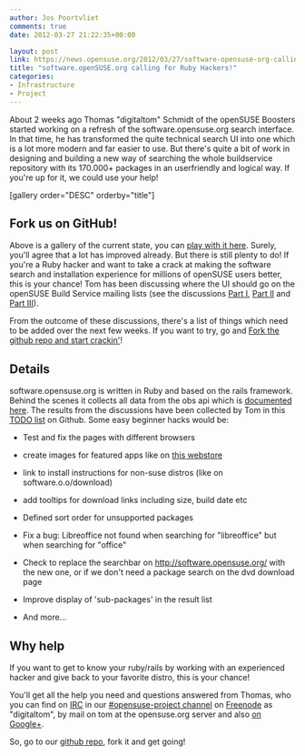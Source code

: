 ```yaml
---
author: Jos Poortvliet
comments: true
date: 2012-03-27 21:22:35+00:00

layout: post
link: https://news.opensuse.org/2012/03/27/software-opensuse-org-calling-for-ruby-hackers/
title: "software.openSUSE.org calling for Ruby Hackers!"
categories:
- Infrastructure
- Project
---
```

About 2 weeks ago Thomas "digitaltom" Schmidt of the openSUSE Boosters started working on a refresh of the software.opensuse.org search interface. In that time, he has transformed the quite technical search UI into one which is a lot more modern and far easier to use. But there's quite a bit of work in designing and building a new way of searching the whole buildservice repository with its 170.000+ packages in an userfriendly and logical way. If you're up for it, we could use your help!
<!-- more -->
[gallery order="DESC" orderby="title"]


## Fork us on GitHub!


Above is a gallery of the current state, you can [play with it here](http://software.opensuse.org/packages). Surely, you'll agree that a lot has improved already. But there is still plenty to do! If you're a Ruby hacker and want to take a crack at making the software search and installation experience for millions of openSUSE users better, this is your chance! Tom has been discussing where the UI should go on the openSUSE Build Service mailing lists (see the discussions [Part I](http://lists.opensuse.org/opensuse-buildservice/2012-03/msg00001.html), [Part II](http://lists.opensuse.org/opensuse-buildservice/2012-03/msg00053.html) and [Part III](http://lists.opensuse.org/opensuse-buildservice/2012-03/msg00193.html)). 

From the outcome of these discussions, there's a list of things which need to be added over the next few weeks. If you want to try, go and [Fork the github repo and start crackin'](https://github.com/openSUSE/software-o-o)!


## Details


software.opensuse.org is written in Ruby and based on the rails framework. Behind the scenes it collects all data from the obs api which is [documented here](https://api.opensuse.org/apidocs/). The results from the discussions have been collected by Tom in this [TODO list](https://github.com/openSUSE/software-o-o/blob/master/TODO) on Github. Some easy beginner hacks would be:



	
  * Test and fix the pages with different browsers

	
  * create images for featured apps like on [this webstore](https://chrome.google.com/webstore/category/home)

	
  * link to install instructions for non-suse distros (like on software.o.o/download)

	
  * add tooltips for download links including size, build date etc

	
  * Defined sort order for unsupported packages

	
  * Fix a bug: Libreoffice not found when searching for "libreoffice" but when searching for "office"

	
  * Check to replace the searchbar on http://software.opensuse.org/ with the new one, or if we don't need a package search on the dvd download page

	
  * Improve display of 'sub-packages' in the result list

	
  * And more...





## Why help


If you want to get to know your ruby/rails by working with an experienced hacker and give back to your favorite distro, this is your chance!

You'll get all the help you need and questions answered from Thomas, who you can find on [IRC](http://en.wikipedia.org/wiki/IRC) in our [#opensuse-project channel](irc://irc.freenode.net/opensuse-project) on [Freenode](http://freenode.net) as "digitaltom", by mail on tom at the opensuse.org server and also [on Google+](https://plus.google.com/113014566104011909859/posts).

So, go to our [github repo](https://github.com/openSUSE/software-o-o), fork it and get going!		
